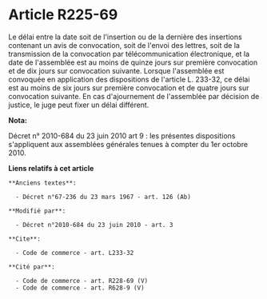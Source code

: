 # Article R225-69

Le délai entre la date soit de l'insertion ou de la dernière des insertions contenant un avis de convocation, soit de l'envoi
des lettres, soit de la transmission de la convocation par télécommunication électronique, et la date de l'assemblée est au
moins de quinze jours sur première convocation et de dix jours sur convocation suivante. Lorsque l'assemblée est convoquée en
application des dispositions de l'article L. 233-32, ce délai est au moins de six jours sur première convocation et de quatre
jours sur convocation suivante. En cas d'ajournement de l'assemblée par décision de justice, le juge peut fixer un délai
différent.

**Nota:**

Décret n° 2010-684 du 23 juin 2010 art 9 : les présentes dispositions s'appliquent aux assemblées générales tenues à compter
du 1er octobre 2010.

**Liens relatifs à cet article**

	**Anciens textes**:

	  - Décret n°67-236 du 23 mars 1967 - art. 126 (Ab)

	**Modifié par**:

	  - Décret n°2010-684 du 23 juin 2010 - art. 3

	**Cite**:

	  - Code de commerce - art. L233-32

	**Cité par**:

	  - Code de commerce - art. R228-69 (V)
	  - Code de commerce - art. R628-9 (V)
